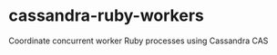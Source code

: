 cassandra-ruby-workers
======================

Coordinate concurrent worker Ruby processes using Cassandra CAS
